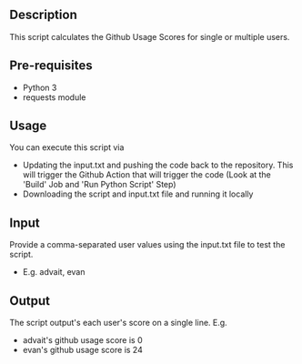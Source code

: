 ## Description
This script calculates the Github Usage Scores for single or multiple users.

## Pre-requisites
- Python 3
- requests module

## Usage
You can execute this script via 
- Updating the input.txt and pushing the code back to the repository. This will trigger the Github Action that will trigger the code (Look at the 'Build' Job and 'Run Python Script' Step)
- Downloading the script and input.txt file and running it locally

## Input
Provide a comma-separated user values using the input.txt file to test the script. 
- E.g. advait, evan

## Output
The script output's each user's score on a single line. E.g.
- advait's github usage score is 0
- evan's github usage score is 24